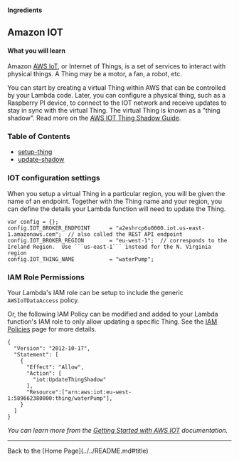 #### Ingredients
## Amazon IOT <a id="title"></a>

#### What you will learn

Amazon [AWS IoT](https://aws.amazon.com/iot), or Internet of Things, is a set of services to interact with physical things.
A Thing may be a motor, a fan, a robot, etc.

You can start by creating a virtual Thing within AWS that can be controlled by your Lambda code.
Later, you can configure a physical thing, such as a Raspberry PI device, to connect to the IOT network and receive updates to stay in sync with the virtual Thing.
The virtual Thing is known as a "thing shadow".  Read more on the [AWS IOT Thing Shadow Guide](http://docs.aws.amazon.com/iot/latest/developerguide/using-thing-shadows.html).

### Table of Contents
 * [setup-thing](setup-thing#title)
 * [update-shadow](update-shadow#title)


### IOT configuration settings

When you setup a virtual Thing in a particular region, you will be given the name of an endpoint.  Together with the Thing name and your region, you can define the details your Lambda function will need to update the Thing.

```
var config = {};
config.IOT_BROKER_ENDPOINT      = "a2eshrcp6u0000.iot.us-east-1.amazonaws.com";  // also called the REST API endpoint
config.IOT_BROKER_REGION        = "eu-west-1";  // corresponds to the Ireland Region.  Use ```us-east-1``` instead for the N. Virginia region
config.IOT_THING_NAME           = "waterPump";

```

### IAM Role Permissions

Your Lambda's IAM role can be setup to include the generic ```AWSIoTDataAccess``` policy.

Or, the following IAM Policy can be modified and added to your Lambda function's IAM role to only allow updating a specific Thing.
See the [IAM Policies](../IAM_POLICIES.md) page for more details.

```
{
  "Version": "2012-10-17",
  "Statement": [
    {
      "Effect": "Allow",
      "Action": [
        "iot:UpdateThingShadow"
      ],
      "Resource":["arn:aws:iot:eu-west-1:589662380000:thing/waterPump"],
    }
  ]
}
```

 *You can learn more from the [Getting Started with AWS IOT](https://aws.amazon.com/iot-platform/getting-started/) documentation.*


<hr />
Back to the [Home Page](../../README.md#title)

